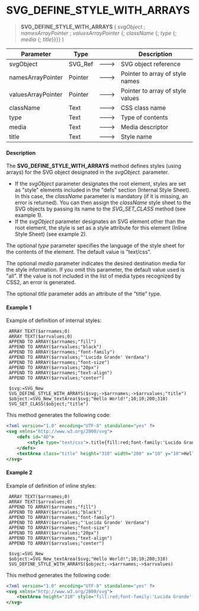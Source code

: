 # SVG_DEFINE_STYLE_WITH_ARRAYS

>**SVG_DEFINE_STYLE_WITH_ARRAYS** ( *svgObject* ; *namesArrayPointer* ; *valuesArrayPointer* {; *className* {; *type* {; *media* {; *title*}}}} )

| Parameter | Type |  | Description |
| --- | --- | --- | --- |
| svgObject | SVG_Ref | &#x1F852; | SVG object reference |
| namesArrayPointer | Pointer | &#x1F852; | Pointer to array of style names |
| valuesArrayPointer | Pointer | &#x1F852; | Pointer to array of style values |
| className | Text | &#x1F852; | CSS class name |
| type | Text | &#x1F852; | Type of contents |
| media | Text | &#x1F852; | Media descriptor |
| title | Text | &#x1F852; | Style name |



#### Description 

The **SVG\_DEFINE\_STYLE\_WITH\_ARRAYS** method defines styles (using arrays) for the SVG object designated in the *svgObject.* parameter. 

* If the *svgObject* parameter designates the root element, styles are set as "style" elements included in the "defs" section (Internal Style Sheet). In this case, the *className* parameter is mandatory (if it is missing, an error is returned). You can then assign the *className* style sheet to the SVG objects by passing its name to the *SVG\_SET\_CLASS* method (see example 1).
* If the *svgObject* parameter designates an SVG element other than the root element, the style is set as a style attribute for this element (Inline Style Sheet) (see example 2).

The optional *type* parameter specifies the language of the style sheet for the contents of the element. The default value is "text/css". 

The optional *media* parameter indicates the desired destination media for the style information. If you omit this parameter, the default value used is "all". If the value is not included in the list of media types recognized by CSS2, an error is generated.

The optional *title* parameter adds an attribute of the "title" type. 

#### Example 1 

Example of definition of internal styles:

```4d
 ARRAY TEXT($arrnames;0)
 ARRAY TEXT($arrvalues;0)
 APPEND TO ARRAY($arrnames;"fill")
 APPEND TO ARRAY($arrvalues;"black")
 APPEND TO ARRAY($arrnames;"font-family")
 APPEND TO ARRAY($arrvalues;"'Lucida Grande' Verdana")
 APPEND TO ARRAY($arrnames;"font-size")
 APPEND TO ARRAY($arrvalues;"20px")
 APPEND TO ARRAY($arrnames;"text-align")
 APPEND TO ARRAY($arrvalues;"center")
 
 $svg:=SVG_New
 SVG_DEFINE_STYLE_WITH_ARRAYS($svg;->$arrnames;->$arrvalues;"title")
 $object:=SVG_New_textArea($svg;"Hello World!";10;10;200;310)
 SVG_SET_CLASS($object;"title")
```

This method generates the following code:

```XML
<?xml version="1.0" encoding="UTF-8" standalone="yes" ?>
<svg xmlns="http://www.w3.org/2000/svg">
    <defs id="4D">
        <style type="text/css">.title{fill:red;font-family:'Lucida Grande' Verdana;font-size:20px;text-align:center;}</style>
    </defs>
    <textArea class="title" height="310" width="200" x="10" y="10">Hello World!</textArea>
</svg>
```

#### Example 2 

Example of definition of inline styles:

```4d
 ARRAY TEXT($arrnames;0)
 ARRAY TEXT($arrvalues;0)
 APPEND TO ARRAY($arrnames;"fill")
 APPEND TO ARRAY($arrvalues;"black")
 APPEND TO ARRAY($arrnames;"font-family")
 APPEND TO ARRAY($arrvalues;"'Lucida Grande' Verdana")
 APPEND TO ARRAY($arrnames;"font-size")
 APPEND TO ARRAY($arrvalues;"20px")
 APPEND TO ARRAY($arrnames;"text-align")
 APPEND TO ARRAY($arrvalues;"center")
 
 $svg:=SVG_New
 $object:=SVG_New_textArea($svg;"Hello World!";10;10;200;310)
 SVG_DEFINE_STYLE_WITH_ARRAYS($object;->$arrnames;->$arrvalues)
```

This method generates the following code:

```XML
<?xml version="1.0" encoding="UTF-8" standalone="yes" ?>
<svg xmlns="http://www.w3.org/2000/svg">
    <textArea height="310" style="fill:red;font-family:'Lucida Grande' Verdana;font-size:20px;text-align:center;" width="200" x="10" y="10">Hello World!</textArea>
</svg>
```
